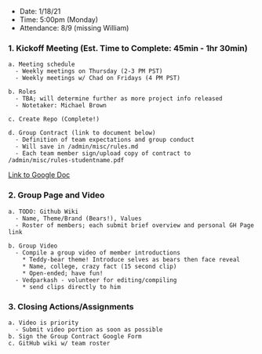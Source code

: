 - Date: 1/18/21
- Time: 5:00pm (Monday)
- Attendance: 8/9 (missing William)


### 1. Kickoff Meeting (Est. Time to Complete: 45min - 1hr 30min)
```
a. Meeting schedule
  - Weekly meetings on Thursday (2-3 PM PST)
  - Weekly meetings w/ Chad on Fridays (4 PM PST)

b. Roles
  - TBA; will determine further as more project info released
  - Notetaker: Michael Brown
  
c. Create Repo (Complete!)

d. Group Contract (link to document below)
  - Definition of team expectations and group conduct
  - Will save in /admin/misc/rules.md
  - Each team member sign/upload copy of contract to /admin/misc/rules-studentname.pdf

```


[Link to Google Doc](https://docs.google.com/document/d/1t0L2jdQWFrMdXlEY5gUftuwtMraj6wd0nKiqotNwzfU/edit#heading=h.a23m216utj3b)
### 2. Group Page and Video

```
a. TODO: Github Wiki
  - Name, Theme/Brand (Bears!), Values
  - Roster of members; each submit brief overview and personal GH Page link

b. Group Video
  - Compile a group video of member introductions
    * Teddy-bear theme! Introduce selves as bears then face reveal
    * Name, college, crazy fact (15 second clip)
    * Open-ended; have fun!
  - Vedparkash - volunteer for editing/compiling
    * send clips directly to him
```

### 3. Closing Actions/Assignments

```
a. Video is priority
  - Submit video portion as soon as possible
b. Sign the Group Contract Google Form
c. GitHub wiki w/ team roster

```
